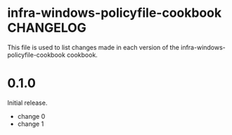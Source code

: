 # infra-windows-policyfile-cookbook CHANGELOG

This file is used to list changes made in each version of the infra-windows-policyfile-cookbook cookbook.

# 0.1.0

Initial release.

- change 0
- change 1

